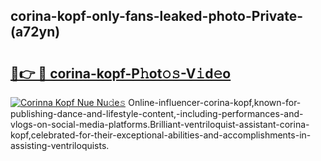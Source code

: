 ## corina-kopf-only-fans​-leaked-photo​-Private-(a72yn)


# <h2><a href="https://mediaupload.pro?title=corina-kopf&ref=git">🔗👉 🔴 corina-kopf-P𝚑ot𝚘𝚜-V𝚒d𝚎o</a></h2>

[![Corinna Kopf Nue Nu𝚍e𝚜](https://i.imgur.com/0qMVB7G.gif)](https://mediaupload.pro?title=corina-kopf&ref=git)
Online-influencer-corina-kopf,known-for-publishing-dance-and-lifestyle-content,-including-performances-and-vlogs-on-social-media-platforms.Brilliant-ventriloquist-assistant-corina-kopf,celebrated-for-their-exceptional-abilities-and-accomplishments-in-assisting-ventriloquists.  